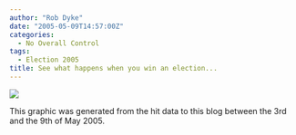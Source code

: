 ```yaml
---
author: "Rob Dyke"
date: "2005-05-09T14:57:00Z"
categories:
  - No Overall Control
tags:
  - Election 2005
title: See what happens when you win an election...
---
```

![](http://www.comwifinet.com/sarah_teather_mp/daily03may09may.png)

This graphic was generated from the hit data to this blog between the 3rd and the 9th of May 2005.
